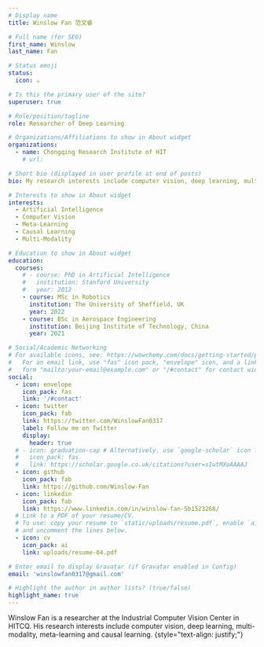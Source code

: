 ```yaml
---
# Display name
title: Winslow Fan 范文睿

# Full name (for SEO)
first_name: Winslow
last_name: Fan

# Status emoji
status:
  icon: ☕️

# Is this the primary user of the site?
superuser: true

# Role/position/tagline
role: Researcher of Deep Learning

# Organizations/Affiliations to show in About widget
organizations:
  - name: Chongqing Research Institute of HIT
    # url: 

# Short bio (displayed in user profile at end of posts)
bio: My research interests include computer vision, deep learning, multi-modality, meta-learning and causal learning in general.

# Interests to show in About widget
interests:
  - Artificial Intelligence
  - Computer Vision
  - Meta-Learning
  - Causal Learning
  - Multi-Modality

# Education to show in About widget
education:
  courses:
    # - course: PhD in Artificial Intelligence
    #   institution: Stanford University
    #   year: 2012
    - course: MSc in Robotics
      institution: The University of Sheffield, UK
      year: 2022
    - course: BSc in Aerospace Engineering
      institution: Beijing Institute of Technology, China
      year: 2021

# Social/Academic Networking
# For available icons, see: https://wowchemy.com/docs/getting-started/page-builder/#icons
#   For an email link, use "fas" icon pack, "envelope" icon, and a link in the
#   form "mailto:your-email@example.com" or "/#contact" for contact widget.
social:
  - icon: envelope
    icon_pack: fas
    link: '/#contact'
  - icon: twitter
    icon_pack: fab
    link: https://twitter.com/WinslowFan0317
    label: Follow me on Twitter
    display:
      header: true
  # - icon: graduation-cap # Alternatively, use `google-scholar` icon from `ai` icon pack
  #   icon_pack: fas
  #   link: https://scholar.google.co.uk/citations?user=sIwtMXoAAAAJ
  - icon: github
    icon_pack: fab
    link: https://github.com/Winslow-Fan
  - icon: linkedin
    icon_pack: fab
    link: https://www.linkedin.com/in/winslow-fan-5b1523268/
  # Link to a PDF of your resume/CV.
  # To use: copy your resume to `static/uploads/resume.pdf`, enable `ai` icons in `params.yaml`,
  # and uncomment the lines below.
  - icon: cv
    icon_pack: ai
    link: uploads/resume-04.pdf

# Enter email to display Gravatar (if Gravatar enabled in Config)
email: 'winslowfan0317@gmail.com'

# Highlight the author in author lists? (true/false)
highlight_name: true
---
```


Winslow Fan is a researcher at the Industrial Computer Vision Center in HITCQ. His research interests include 
computer vision, deep learning, multi-modality, meta-learning and causal learning. 
{style="text-align: justify;"}
